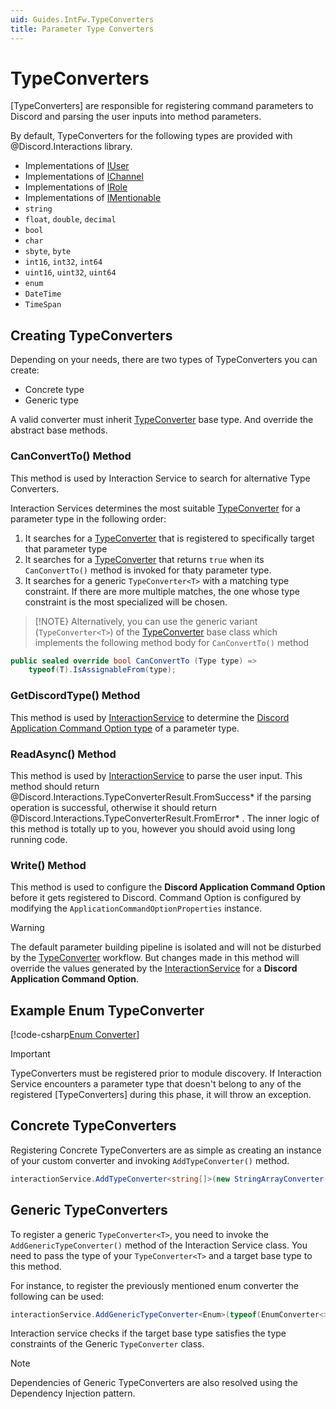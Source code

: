 ```yaml
---
uid: Guides.IntFw.TypeConverters
title: Parameter Type Converters
---
```


# TypeConverters

[TypeConverters] are responsible for registering command parameters to Discord and parsing the user inputs into method parameters.

By default, TypeConverters for the following types are provided with @Discord.Interactions library.

- Implementations of [IUser]
- Implementations of [IChannel]
- Implementations of [IRole]
- Implementations of [IMentionable]
- `string`
- `float`, `double`, `decimal`
- `bool`
- `char`
- `sbyte`, `byte`
- `int16`, `int32`, `int64`
- `uint16`, `uint32`, `uint64`
- `enum`
- `DateTime`
- `TimeSpan`

## Creating TypeConverters

Depending on your needs, there are two types of TypeConverters you can create:

- Concrete type
- Generic type

A valid converter must inherit [TypeConverter] base type. And override the abstract base methods.

### CanConvertTo() Method

This method is used by Interaction Service to search for alternative Type Converters.

Interaction Services determines the most suitable [TypeConverter] for a parameter type in the following order:

1. It searches for a [TypeConverter] that is registered to specifically target that parameter type
2. It searches for a [TypeConverter] that returns `true` when its `CanConvertTo()` method is invoked for thaty parameter type.
3. It searches for a generic `TypeConverter<T>` with a matching type constraint. If there are more multiple matches,
the one whose type constraint is the most specialized will be chosen.

> [!NOTE}
> Alternatively, you can use the generic variant (`TypeConverter<T>`) of the
> [TypeConverter] base class which implements the following method body for `CanConvertTo()` method

```csharp
public sealed override bool CanConvertTo (Type type) => 
    typeof(T).IsAssignableFrom(type);
```

### GetDiscordType() Method

This method is used by [InteractionService] to determine the
[Discord Application Command Option type](https://discord.com/developers/docs/interactions/application-commands#application-command-object-application-command-option-type)
of a parameter type.

### ReadAsync() Method

This method is used by [InteractionService] to parse the user input.
This method should return @Discord.Interactions.TypeConverterResult.FromSuccess* if the parsing operation is successful,
otherwise it should return @Discord.Interactions.TypeConverterResult.FromError* .
The inner logic of this method is totally up to you,
however you should avoid using long running code.

### Write() Method

This method is used to configure the **Discord Application Command Option** before it gets registered to Discord.
Command Option is configured by modifying the `ApplicationCommandOptionProperties` instance.

> [!WARNING]
> The default parameter building pipeline is isolated and will not be disturbed by the [TypeConverter] workflow.
> But changes made in this method will override the values generated by the
> [InteractionService] for a **Discord Application Command Option**.

## Example Enum TypeConverter

[!code-csharp[Enum Converter](samples/typeconverters/enum_converter.cs)]

> [!IMPORTANT]
> TypeConverters must be registered prior to module discovery.
> If Interaction Service encounters a parameter type that doesn't belong to any of the
> registered [TypeConverters] during this phase, it will throw an exception.

## Concrete TypeConverters

Registering Concrete TypeConverters are as simple as creating an instance of your custom converter and invoking `AddTypeConverter()` method.

```csharp
interactionService.AddTypeConverter<string[]>(new StringArrayConverter());
```

## Generic TypeConverters

To register a generic `TypeConverter<T>`, you need to invoke the `AddGenericTypeConverter()` method of the Interaction Service class.
You need to pass the type of your `TypeConverter<T>` and a target base type to this method.

For instance, to register the previously mentioned enum converter the following can be used:

```csharp
interactionService.AddGenericTypeConverter<Enum>(typeof(EnumConverter<>));
```

Interaction service checks if the target base type satisfies the type constraints of the Generic `TypeConverter` class.

> [!NOTE]
> Dependencies of Generic TypeConverters are also resolved using the Dependency Injection pattern.

[TypeConverter]: xref:Discord.Interactions.TypeConverter
[InteractionService]: xref:Discord.Interaction.InteractionService
[IChannel]: xref:Discord.IChannel
[IRole]: xref:Discord.IRole
[IUser]: xref:Discord.IUser
[IMentionable]: xref:Discord.IMentionable
